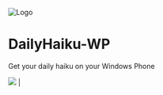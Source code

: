 ![Logo](http://cdn.marketplaceimages.windowsphone.com/v8/images/728577f3-b02b-4f5f-bf7e-3964bbe9589b?imageType=ws_icon_large)

DailyHaiku-WP
=============

Get your daily haiku on your Windows Phone

![](http://cdn.marketplaceimages.windowsphone.com/v8/images/680639e1-326c-49dc-8222-cb13df767b58?imageType=ws_screenshot_large&rotation=0) | [](http://cdn.marketplaceimages.windowsphone.com/v8/images/71ab4208-504f-4d66-b50c-f2c7de30b267?imageType=ws_screenshot_large&rotation=0)
